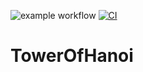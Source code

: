 ![example workflow](https://github.com/samuel-barkley/TowerOfHanoi/actions/workflows/workflows/deployment.yml/badge.svg)
[![CI](https://github.com/FreekMencke/node-ts-starter-cli/actions/workflows/main.yml/badge.svg?branch=master)](https://github.com/FreekMencke/node-ts-starter-cli/actions/workflows/main.yml)
# TowerOfHanoi
